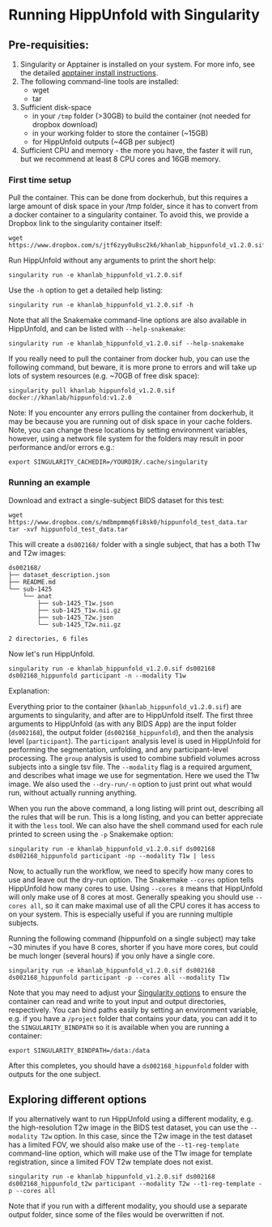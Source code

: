 # Running HippUnfold with Singularity

## Pre-requisities:
 1. Singularity or Apptainer is installed on your system. For more info, see the detailed [apptainer install instructions](https://apptainer.org/docs/admin/main/installation.html#install-from-pre-built-packages).
 2. The following command-line tools are installed:
      - wget
      - tar
 3. Sufficient disk-space 
      - in your `/tmp` folder (>30GB) to build the container (not needed for dropbox download)
      - in your working folder to store the container (~15GB)
      - for HippUnfold outputs (~4GB per subject) 
 4. Sufficient CPU and memory - the more you have, the faster it will run, but we recommend at least 8 CPU cores and 16GB memory.


### First time setup

Pull the container. This can be done from dockerhub, but this requires a large amount of disk space in your /tmp folder, since it has to convert from a docker container to a singularity container. To avoid this, we provide a Dropbox link to the singularity container itself:

    wget https://www.dropbox.com/s/jtf6zyy0u8sc2k6/khanlab_hippunfold_v1.2.0.sif


Run HippUnfold without any arguments to print the short help:

    singularity run -e khanlab_hippunfold_v1.2.0.sif 

Use the `-h` option to get a detailed help listing:

    singularity run -e khanlab_hippunfold_v1.2.0.sif -h

Note that all the Snakemake command-line options are also available in
HippUnfold, and can be listed with `--help-snakemake`:

    singularity run -e khanlab_hippunfold_v1.2.0.sif --help-snakemake

If you really need to pull the container from docker hub, you can use the following command, but beware, it is more prone to errors and will take up lots of system resources (e.g. ~70GB of free disk space):

    singularity pull khanlab_hippunfold_v1.2.0.sif docker://khanlab/hippunfold:v1.2.0


Note: If you encounter any errors pulling the container from dockerhub, it may be because you are running 
out of disk space in your cache folders. Note, you can change these locations 
by setting environment variables, however, using a network file system for the folders may result in poor performance and/or errors e.g.:
    
    export SINGULARITY_CACHEDIR=/YOURDIR/.cache/singularity


### Running an example

Download and extract a single-subject BIDS dataset for this test:

    wget https://www.dropbox.com/s/mdbmpmmq6fi8sk0/hippunfold_test_data.tar 
    tar -xvf hippunfold_test_data.tar

This will create a `ds002168/` folder with a single subject, that has a 
both T1w and T2w images:

```
ds002168/
├── dataset_description.json
├── README.md
└── sub-1425
    └── anat
        ├── sub-1425_T1w.json
        ├── sub-1425_T1w.nii.gz
        ├── sub-1425_T2w.json
        └── sub-1425_T2w.nii.gz

2 directories, 6 files
```

Now let's run HippUnfold. 

    singularity run -e khanlab_hippunfold_v1.2.0.sif ds002168 ds002168_hippunfold participant -n --modality T1w

Explanation:

Everything prior to the container (`khanlab_hippunfold_v1.2.0.sif`) are arguments to singularity, and after are to HippUnfold itself. The first three arguments to HippUnfold (as with any BIDS App) are the input
folder (`ds002168`), the output folder (`ds002168_hippunfold`), and then the analysis level (`participant`). The `participant` analysis 
level is used in HippUnfold for performing the segmentation, unfolding, and any
participant-level processing. The `group` analysis is used to combine subfield volumes
across subjects into a single tsv file. The `--modality` flag is a 
required argument, and describes what image we use for segmentation. Here 
we used the T1w image. We also used the `--dry-run/-n`  option to 
just print out what would run, without actually running anything.


When you run the above command, a long listing will print out, describing all the rules that 
will be run. This is a long listing, and you can better appreciate it with the `less` tool. We can
also have the shell command used for each rule printed to screen using the `-p` Snakemake option:

    singularity run -e khanlab_hippunfold_v1.2.0.sif ds002168 ds002168_hippunfold participant -np --modality T1w | less


Now, to actually run the workflow, we need to specify how many cores to use and leave out
the dry-run option.  The Snakemake `--cores` option tells HippUnfold how many cores to use.
 Using `--cores 8` means that HippUnfold will only make use of 8 cores at most. Generally speaking 
you should use `--cores all`,  so it can make maximal use of all the CPU cores it has access to on your system. This is especially 
useful if you are running multiple subjects. 

Running the following command (hippunfold on a single subject) may take ~30 minutes if you have 8 cores, shorter if you have more 
cores, but could be much longer (several hours) if you only have a single core.


    singularity run -e khanlab_hippunfold_v1.2.0.sif ds002168 ds002168_hippunfold participant -p --cores all --modality T1w


Note that you may need to adjust your [Singularity options](https://sylabs.io/guides/3.1/user-guide/cli/singularity_run.html) to ensure the container can read and write to yout input and output directories, respectively. You can bind paths easily by setting an 
environment variable, e.g. if you have a `/project` folder that contains your data, you can add it to the `SINGULARITY_BINDPATH` so it is available when you are running a container:

    export SINGULARITY_BINDPATH=/data:/data



After this completes, you should have a `ds002168_hippunfold` folder with outputs for the one subject.

## Exploring different options

If you alternatively want to run HippUnfold using a different modality, e.g. the high-resolution T2w image
in the BIDS test dataset, you can use the `--modality T2w` option. In this case, since the T2w image in the 
test dataset has a limited FOV, we should also make use of the `--t1-reg-template` command-line option,
which will make use of the T1w image for template registration, since a limited FOV T2w template does not exist.

    singularity run -e khanlab_hippunfold_v1.2.0.sif ds002168 ds002168_hippunfold_t2w participant --modality T2w --t1-reg-template -p --cores all

Note that if you run with a different modality, you should use a separate output folder, since some of the files 
would be overwritten if not.




